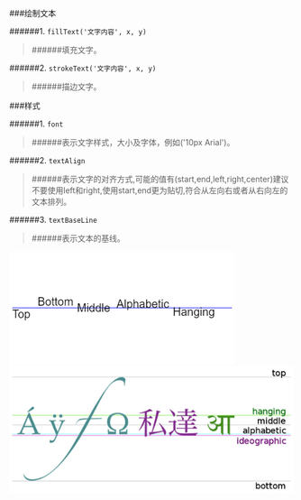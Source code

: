 ###绘制文本



######1. `fillText('文字内容', x, y)`

> ######填充文字。



######2. `strokeText('文字内容', x, y)`

> ######描边文字。



###样式


######1.  `font`

> ######表示文字样式，大小及字体，例如('10px Arial')。


######2. `textAlign`

> ######表示文字的对齐方式,可能的值有(start,end,left,right,center)建议不要使用left和right,使用start,end更为贴切,符合从左向右或者从右向左的文本排列。


######3. `textBaseLine`

> ######表示文本的基线。

![textBaseLine](../../img/canvas/textBaseLine.png)
![textBaseLine2](../../img/canvas/textBaseLine2.gif)

